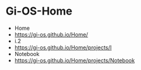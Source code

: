 # Gi-OS-Home
- Home 
 -  https://gi-os.github.io/Home/
- i.2
 - https://gi-os.github.io/Home/projects/I
- Notebook
 - https://gi-os.github.io/Home/projects/Notebook
